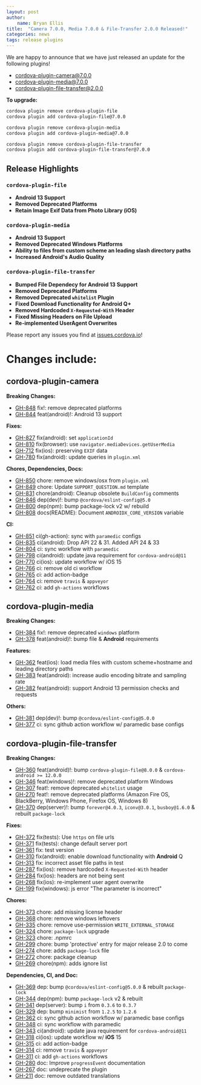 ```yaml
---
layout: post
author:
    name: Bryan Ellis
title:  "Camera 7.0.0, Media 7.0.0 & File-Transfer 2.0.0 Released!"
categories: news
tags: release plugins
---
```


We are happy to announce that we have just released an update for the following plugins!

* [cordova-plugin-camera@7.0.0](https://www.npmjs.com/package/cordova-plugin-camera)
* [cordova-plugin-media@7.0.0](https://www.npmjs.com/package/cordova-plugin-media)
* [cordova-plugin-file-transfer@2.0.0](https://www.npmjs.com/package/cordova-plugin-file-transfer)

**To upgrade:**

```bash
cordova plugin remove cordova-plugin-file
cordova plugin add cordova-plugin-file@7.0.0

cordova plugin remove cordova-plugin-media
cordova plugin add cordova-plugin-media@7.0.0

cordova plugin remove cordova-plugin-file-transfer
cordova plugin add cordova-plugin-file-transfer@7.0.0
```

## Release Highlights

### `cordova-plugin-file`

* **Android 13 Support**
* **Removed Deprecated Platforms**
* **Retain Image Exif Data from Photo Library (iOS)**

### `cordova-plugin-media`

* **Android 13 Support**
* **Removed Deprecated Windows Platforms**
* **Ability to files from custom scheme an leading slash directory paths**
* **Increased Android's Audio Quality**

### `cordova-plugin-file-transfer`

* **Bumped File Dependecy for Android 13 Support**
* **Removed Deprecated Platforms**
* **Removed Deprecated `whitelist` Plugin**
* **Fixed Download Functionality for Android Q+**
* **Removed Hardcoded `X-Requested-With` Header**
* **Fixed Missing Headers on File Upload**
* **Re-implemented UserAgent Overwrites**

Please report any issues you find at [issues.cordova.io](http://issues.cordova.io/)!

<!--more-->
# Changes include:

## cordova-plugin-camera

**Breaking Changes:**

* [GH-848](https://github.com/apache/cordova-plugin-camera/pull/848) fix!: remove deprecated platforms
* [GH-844](https://github.com/apache/cordova-plugin-camera/pull/844) feat(android)!: Android 13 support

**Fixes:**

* [GH-827](https://github.com/apache/cordova-plugin-camera/pull/827) fix(android): set `applicationId`
* [GH-810](https://github.com/apache/cordova-plugin-camera/pull/810) fix(browser): use `navigator.mediaDevices.getUserMedia`
* [GH-712](https://github.com/apache/cordova-plugin-camera/pull/712) fix(ios): preserving `EXIF` data
* [GH-780](https://github.com/apache/cordova-plugin-camera/pull/780) fix(android): update queries in `plugin.xml`

**Chores, Dependencies, Docs:**

* [GH-850](https://github.com/apache/cordova-plugin-camera/pull/850) chore: remove windows/osx from `plugin.xml`
* [GH-849](https://github.com/apache/cordova-plugin-camera/pull/849) chore: Update `SUPPORT_QUESTION.md` template
* [GH-831](https://github.com/apache/cordova-plugin-camera/pull/831) chore(android): Cleanup obsolete `BuildConfig` comments
* [GH-846](https://github.com/apache/cordova-plugin-camera/pull/846) dep(dev)!: bump `@cordova/eslint-config@5.0`
* [GH-800](https://github.com/apache/cordova-plugin-camera/pull/800) dep(npm): bump package-lock v2 w/ rebuild
* [GH-808](https://github.com/apache/cordova-plugin-camera/pull/808) docs(README): Document `ANDROIDX_CORE_VERSION` variable

**CI:**

* [GH-851](https://github.com/apache/cordova-plugin-camera/pull/851) ci(gh-action): sync with `paramedic` configs
* [GH-835](https://github.com/apache/cordova-plugin-camera/pull/835) ci(android): Drop API 22 & 31. Added API 24 & 33
* [GH-804](https://github.com/apache/cordova-plugin-camera/pull/804) ci: sync workflow with `paramedic`
* [GH-798](https://github.com/apache/cordova-plugin-camera/pull/798) ci(android): update java requirement for `cordova-android@11`
* [GH-770](https://github.com/apache/cordova-plugin-camera/pull/770) ci(ios): update workflow w/ iOS 15
* [GH-766](https://github.com/apache/cordova-plugin-camera/pull/766) ci: remove old ci workflow
* [GH-765](https://github.com/apache/cordova-plugin-camera/pull/765) ci: add action-badge
* [GH-764](https://github.com/apache/cordova-plugin-camera/pull/764) ci: remove `travis` & `appveyor`
* [GH-762](https://github.com/apache/cordova-plugin-camera/pull/762) ci: add `gh-actions` workflows

## cordova-plugin-media

**Breaking Changes:**

* [GH-384](https://github.com/apache/cordova-plugin-media/pull/384) fix!: remove deprecated `windows` platform
* [GH-378](https://github.com/apache/cordova-plugin-media/pull/378) feat(android)!: bump file & **Android** requirements

**Features:**

* [GH-362](https://github.com/apache/cordova-plugin-media/pull/362) feat(ios): load media files with custom scheme+hostname and leading directory paths
* [GH-383](https://github.com/apache/cordova-plugin-media/pull/383) feat(android): increase audio encoding bitrate and sampling rate
* [GH-382](https://github.com/apache/cordova-plugin-media/pull/382) feat(android): support Android 13 permission checks and requests

**Others:**

* [GH-381](https://github.com/apache/cordova-plugin-media/pull/381) dep(dev)!: bump `@cordova/eslint-config@5.0.0`
* [GH-377](https://github.com/apache/cordova-plugin-media/pull/377) ci: sync github action workflow w/ paramedic base configs

## cordova-plugin-file-transfer

**Breaking Changes:**

* [GH-360](https://github.com/apache/cordova-plugin-file-transfer/pull/360) feat(android)!: bump `cordova-plugin-file@8.0.0` & `cordova-android >= 12.0.0`
* [GH-346](https://github.com/apache/cordova-plugin-file-transfer/pull/346) feat(windows)!: remove deprecated platform Windows
* [GH-307](https://github.com/apache/cordova-plugin-file-transfer/pull/307) feat!: remove deprecated `whitelist` usage
* [GH-270](https://github.com/apache/cordova-plugin-file-transfer/pull/270) feat!: remove deprecated platforms (Amazon Fire OS, BlackBerry, Windows Phone, Firefox OS, Windows 8)
* [GH-370](https://github.com/apache/cordova-plugin-file-transfer/pull/370) dep(server)!: bump `forever@4.0.3`, `iconv@3.0.1`, `busboy@1.6.0` & rebuilt `package-lock`

**Fixes:**

* [GH-372](https://github.com/apache/cordova-plugin-file-transfer/pull/372) fix(tests): Use `https` on file urls
* [GH-371](https://github.com/apache/cordova-plugin-file-transfer/pull/371) fix(tests): change default server port
* [GH-361](https://github.com/apache/cordova-plugin-file-transfer/pull/361) fix: test version
* [GH-310](https://github.com/apache/cordova-plugin-file-transfer/pull/310) fix(android): enable download functionality with **Android** Q
* [GH-313](https://github.com/apache/cordova-plugin-file-transfer/pull/313) fix: incorrect asset file paths in test
* [GH-287](https://github.com/apache/cordova-plugin-file-transfer/pull/287) fix(ios): remove hardcoded `X-Requested-With` header
* [GH-284](https://github.com/apache/cordova-plugin-file-transfer/pull/284) fix(ios): headers are not being sent
* [GH-268](https://github.com/apache/cordova-plugin-file-transfer/pull/268) fix(ios): re-implement user agent overwrite
* [GH-199](https://github.com/apache/cordova-plugin-file-transfer/pull/199) fix(windows): js error "The parameter is incorrect"

**Chores:**

* [GH-373](https://github.com/apache/cordova-plugin-file-transfer/pull/373) chore: add missing license header
* [GH-368](https://github.com/apache/cordova-plugin-file-transfer/pull/368) chore: remove windows leftovers
* [GH-335](https://github.com/apache/cordova-plugin-file-transfer/pull/335) chore: remove use-permission `WRITE_EXTERNAL_STORAGE`
* [GH-324](https://github.com/apache/cordova-plugin-file-transfer/pull/324) chore: `package-lock` upgrade
* [GH-323](https://github.com/apache/cordova-plugin-file-transfer/pull/323) chore: .npmrc
* [GH-299](https://github.com/apache/cordova-plugin-file-transfer/pull/299) chore: bump 'protective' entry for major release 2.0 to come
* [GH-274](https://github.com/apache/cordova-plugin-file-transfer/pull/274) chore: adds `package-lock` file
* [GH-272](https://github.com/apache/cordova-plugin-file-transfer/pull/272) chore: package cleanup
* [GH-269](https://github.com/apache/cordova-plugin-file-transfer/pull/269) chore(npm): adds ignore list

**Dependencies, CI, and Doc:**

* [GH-369](https://github.com/apache/cordova-plugin-file-transfer/pull/369) dep: bump `@cordova/eslint-config@5.0.0` & rebuilt `package-lock`
* [GH-344](https://github.com/apache/cordova-plugin-file-transfer/pull/344) dep(npm): bump `package-lock` v2 & rebuilt
* [GH-341](https://github.com/apache/cordova-plugin-file-transfer/pull/341) dep(server): bump `i` from `0.3.6` to `0.3.7`
* [GH-329](https://github.com/apache/cordova-plugin-file-transfer/pull/329) dep: bump `minimist` from `1.2.5` to `1.2.6`
* [GH-362](https://github.com/apache/cordova-plugin-file-transfer/pull/362) ci: sync github action workflow w/ paramedic base configs
* [GH-348](https://github.com/apache/cordova-plugin-file-transfer/pull/348) ci: sync workflow with paramedic
* [GH-343](https://github.com/apache/cordova-plugin-file-transfer/pull/343) ci(android): update java requirement for `cordova-android@11`
* [GH-318](https://github.com/apache/cordova-plugin-file-transfer/pull/318) ci(ios): update workflow w/ **iOS** 15
* [GH-315](https://github.com/apache/cordova-plugin-file-transfer/pull/315) ci: add action-badge
* [GH-314](https://github.com/apache/cordova-plugin-file-transfer/pull/314) ci: remove `travis` & `appveyor`
* [GH-311](https://github.com/apache/cordova-plugin-file-transfer/pull/311) ci: add `gh-actions` workflows
* [GH-280](https://github.com/apache/cordova-plugin-file-transfer/pull/280) doc: Improve `progressEvent` documentation
* [GH-267](https://github.com/apache/cordova-plugin-file-transfer/pull/267) doc: undeprecate the plugin
* [GH-211](https://github.com/apache/cordova-plugin-file-transfer/pull/211) doc: remove outdated translations